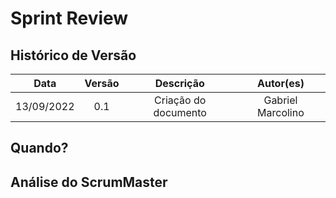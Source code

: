 # Sprint Review

## Histórico de Versão

|    Data    | Versão |      Descrição       |     Autor(es)     |
| :--------: | :----: | :------------------: | :---------------: |
| 13/09/2022 |  0.1   | Criação do documento | Gabriel Marcolino |

## Quando?

## Análise do ScrumMaster